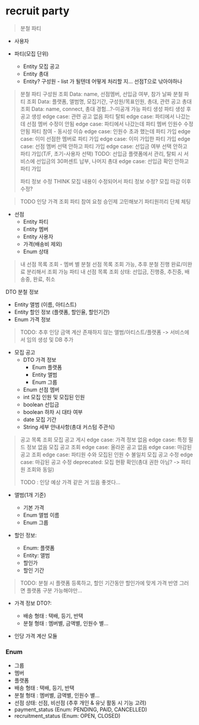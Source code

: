 # recruit party
> 분철 파티

- 사용자

- 파티(모집 단위)
  - Entity 모집 공고
  - Entity 총대
  - Entity? 구성원 - list 가 될텐데 어떻게 처리할 지... 선점T으로 낚아야하나 
> 분철 파티 구성원 조회
>     Data: name, 선점멤버, 선입금 여부, 참가 날짜 
> 분철 파티 조회
>     Data: 플랫폼, 앨범명, 모집기간, 구성원/목표인원, 총대, 관련 공고
> 총대 조회
>     Data: name, connect, 총대 경험...?-미공개 가능
> 파티 생성
>     파티 생성 후 공고 생성
>     edge case: 관련 공고 없음
> 파티 탈퇴
>     edge case: 파티에서 나갔는데 선점 멤버 수정이 안됨
>     edge case: 파티에서 나갔는데 파티 멤버 인원수 수정 안됨
> 파티 참여 - 동시성 이슈
>     edge case: 인원수 초과 했는데 파티 가입
>     edge case: 이미 선점한 멤버로 파티 가입
>     edge case: 이미 가입한 파티 가입
>     edge case: 선점 멤버 선택 안하고 파티 가입
>     edge case: 선입금 여부 선택 안하고 파티 가입(T/F, 초기-사용자 선택)
>     TODO: 선입금 플랫폼에서 관리, 탈퇴 시 서비스에 선입금의 30퍼센트 납부, 나머지 총대
>     edge case: 선입금 확인 안하고 파티 가입
> 
> 파티 정보 수정
>     THINK 모집 내용이 수정되어서 파티 정보 수정? 모집 마감 이후 수정?

> TODO
> 인당 가격 조회
> 파티 참여 요청 승인제 고민해보기
> 파티원끼리 단체 체팅

- 선점
  - Entity 파티
  - Entity 멤버
  - Entity 사용자
  - 가격(배송비 제외)
  - Enum 상태
> 내 선점 목록 조회 - 멤버 별 분철 선점 목록 조회 가능, 
>             추후 분철 진행 완료/미완료 분리해서 조회 가능
> 파티 내 선점 목록 조회
> 상태: 선입금, 진행중, 추진중, 배송중, 완료, 취소

DTO 분철 정보
- Entity 앨범 (이름, 아티스트)
- Entity 할인 정보 (플랫폼, 할인율, 할인기간)
- Enum 가격 정보
> TODO: 추후 인당 금액 계산
> 존재하지 않는 앨범/아티스트/플랫폼 -> 서비스에서 임의 생성 및 DB 추가

- 모집 공고
  - DTO 가격 정보
    - Enum 플랫폼
    - Entity 앨범
    - Enum 그룹
  - Enum 선점 멤버
  - int 모집 인원 및 모집된 인원
  - boolean 선입금
  - boolean 하차 시 대타 여부
  - date 모집 기간
  - String 세부 안내사항(총대 커스텀 주관식)

> 공고 목록 조회
> 모집 공고 게시
>     edge case: 가격 정보 없음
>     edge case: 특정 필드 정보 없음
> 모집 공고 조회
>     edge case: 올라온 공고 없음
>     edge case: 마감된 공고 조회
>     edge case: 파티원 수와 모집된 인원 수 불일치
> 모집 공고 수정
>     edge case: 마감된 공고 수정
> deprecated: 모집 현황 확인(총대 권한 아님? -> 파티원 조회와 동일)
> 
> TODO
> : 인당 예상 가격 같은 거 있음 좋겟다...


- 앨범(1개 기준)
  - 기본 가격
  - Enum 앨범 이름
  - Enum 그룹

- 할인 정보:
  - Enum: 플랫폼
  - Entity: 앨범
  - 할인가
  - 할인 기간
> TODO:
> 분철 시 플랫폼 등록하고, 할인 기간동안 할인가에 맞게 가격 반영
> 그러면 플랫폼 구분 가능해야만...

- 가격 정보 DTO?:
  - 배송 형태 : 택배, 등기, 반택
  - 분철 형태 : 멤버별, 금액별, 인원수 별...

- 인당 가격 계산 모듈

### Enum
- 그룹
- 멤버
- 플랫폼
- 배송 형태 : 택배, 등기, 반택
- 분철 형태 : 멤버별, 금액별, 인원수 별...
- 선점 상태: 선점, 비선점 (추후 개인 & 유닛 활동 시 기능 고려)
- payment_status (Enum: PENDING, PAID, CANCELLED)
- recruitment_status (Enum: OPEN, CLOSED)

